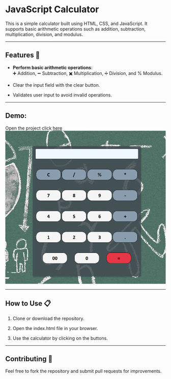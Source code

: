 # JavaScript Calculator

This is a simple calculator built using HTML, CSS, and JavaScript. It supports basic arithmetic operations such as addition, subtraction, multiplication, division, and modulus.

---

##  Features 🚀

- **Perform basic arithmetic operations**: <br>
➕ Addition, ➖ Subtraction, ✖️ Multiplication, ➗ Division, and % Modulus.

- Clear the input field with the clear button.

- Validates user input to avoid invalid operations.

---

## Demo:
 Open the project click [here]("")
![calculator img](images/calculator.png)

---

##  How to Use 📋

1. Clone or download the repository.

2. Open the index.html file in your browser.

3. Use the calculator by clicking on the buttons.

---

## Contributing 🤝

Feel free to fork the repository and submit pull requests for improvements.
